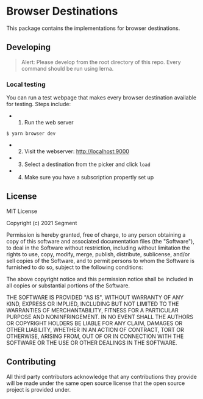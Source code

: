 # Browser Destinations

This package contains the implementations for browser destinations.

## Developing

> Alert: Please develop from the root directory of this repo. Every command should be run using lerna.

### Local testing

You can run a test webpage that makes every browser destination available for testing.
Steps include:

- 1. Run the web server

```
$ yarn browser dev
```

- 2. Visit the webserver: [http://localhost:9000](http://localhost:9000)
- 3. Select a destination from the picker and click `load`
- 4. Make sure you have a subscription propertly set up

## License

MIT License

Copyright (c) 2021 Segment

Permission is hereby granted, free of charge, to any person obtaining a copy
of this software and associated documentation files (the "Software"), to deal
in the Software without restriction, including without limitation the rights
to use, copy, modify, merge, publish, distribute, sublicense, and/or sell
copies of the Software, and to permit persons to whom the Software is
furnished to do so, subject to the following conditions:

The above copyright notice and this permission notice shall be included in all
copies or substantial portions of the Software.

THE SOFTWARE IS PROVIDED "AS IS", WITHOUT WARRANTY OF ANY KIND, EXPRESS OR
IMPLIED, INCLUDING BUT NOT LIMITED TO THE WARRANTIES OF MERCHANTABILITY,
FITNESS FOR A PARTICULAR PURPOSE AND NONINFRINGEMENT. IN NO EVENT SHALL THE
AUTHORS OR COPYRIGHT HOLDERS BE LIABLE FOR ANY CLAIM, DAMAGES OR OTHER
LIABILITY, WHETHER IN AN ACTION OF CONTRACT, TORT OR OTHERWISE, ARISING FROM,
OUT OF OR IN CONNECTION WITH THE SOFTWARE OR THE USE OR OTHER DEALINGS IN THE
SOFTWARE.

## Contributing

All third party contributors acknowledge that any contributions they provide will be made under the same open source license that the open source project is provided under.
